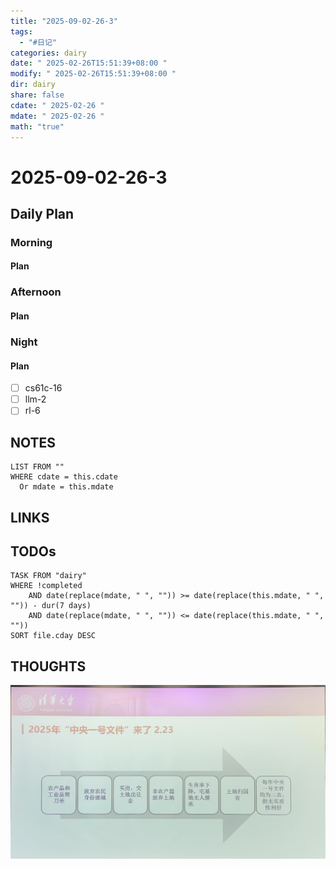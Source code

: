 ```yaml
---
title: "2025-09-02-26-3"
tags:
  - "#日记"
categories: dairy
date: " 2025-02-26T15:51:39+08:00 "
modify: " 2025-02-26T15:51:39+08:00 "
dir: dairy
share: false
cdate: " 2025-02-26 "
mdate: " 2025-02-26 "
math: "true"
---
```


# 2025-09-02-26-3

## Daily Plan

### Morning

#### Plan

### Afternoon

#### Plan

### Night

#### Plan
- [ ] cs61c-16
- [ ] llm-2
- [ ] rl-6
## NOTES

```dataview
LIST FROM "" 
WHERE cdate = this.cdate
  Or mdate = this.mdate
```

## LINKS

## TODOs

```dataview
TASK FROM "dairy" 
WHERE !completed 
	AND date(replace(mdate, " ", "")) >= date(replace(this.mdate, " ", "")) - dur(7 days) 
	AND date(replace(mdate, " ", "")) <= date(replace(this.mdate, " ", ""))
SORT file.cday DESC
```

## THOUGHTS
![d433be708ee8654895e27874892df08.jpg](https://raw.githubusercontent.com/Tendourisu/images/master/202502261551903.png)
